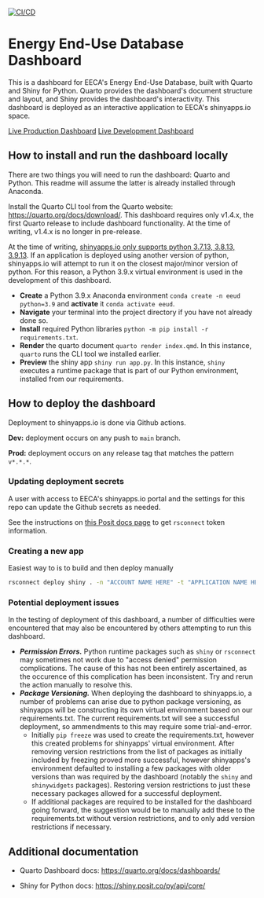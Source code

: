[![CI/CD](https://github.com/EECA-NZ/eeud-dashboard/actions/workflows/ci-cd.yml/badge.svg)](https://github.com/EECA-NZ/eeud-dashboard/actions/workflows/ci-cd.yml)

# Energy End-Use Database Dashboard

This is a dashboard for EECA's Energy End-Use Database, built with Quarto and Shiny for Python. Quarto provides the dashboard's document structure and layout, and Shiny provides the dashboard's interactivity. This dashboard is deployed as an interactive application to EECA's shinyapps.io space.

[Live Production Dashboard](https://eeca-nz.shinyapps.io/eeud_dashboard_quarto/)
[Live Development Dashboard](https://eeca-nz.shinyapps.io/eeud_dashboard_quarto_dev/)

## How to install and run the dashboard locally

There are two things you will need to run the dashboard: Quarto and Python. This readme will assume the latter is already installed through Anaconda.

Install the Quarto CLI tool from the Quarto website: https://quarto.org/docs/download/. This dashboard requires only v1.4.x, the first Quarto release to include dashboard functionality. At the time of writing, v1.4.x is no longer in pre-release.

At the time of writing, [shinyapps.io only supports python 3.7.13, 3.8.13, 3.9.13](https://docs.posit.co/shinyapps.io/getting-started.html#deploying-applications-1). If an application is deployed using another version of python, shinyapps.io will attempt to run it on the closest major/minor version of python. For this reason, a Python 3.9.x virtual environment is used in the development of this dashboard.

-  **Create** a Python 3.9.x Anaconda environment `conda create -n eeud python=3.9` and **activate** it `conda activate eeud`.
-  **Navigate** your terminal into the project directory if you have not already done so.
-  **Install** required Python libraries `python -m pip install -r requirements.txt`.
-  **Render** the quarto document `quarto render index.qmd`. In this instance, `quarto` runs the CLI tool we installed earlier.
-  **Preview** the shiny app `shiny run app.py`. In this instance, `shiny` executes a runtime package that is part of our Python environment, installed from our requirements.

## How to deploy the dashboard

Deployment to shinyapps.io is done via Github actions.

**Dev:** deployment occurs on any push to `main` branch.

**Prod:** deployment occurs on any release tag that matches the pattern `v*.*.*`.

### Updating deployment secrets

A user with access to EECA's shinyapps.io portal and the settings for this repo can update the Github secrets as needed.

See the instructions on [this Posit docs page](https://docs.posit.co/shinyapps.io/getting-started.html#deploying-applications-1) to get `rsconnect` token information.

### Creating a new app

Easiest way to is to build and then deploy manually

```bash
rsconnect deploy shiny . -n "ACCOUNT NAME HERE" -t "APPLICATION NAME HERE" -N
```

### Potential deployment issues

In the testing of deployment of this dashboard, a number of difficulties were encountered that may also be encountered by others attempting to run this dashboard.

-  **_Permission Errors._** Python runtime packages such as `shiny` or `rsconnect` may sometimes not work due to "access denied" permission complications. The cause of this has not been entirely ascertained, as the occurence of this complication has been inconsistent. Try and rerun the action manually to resolve this.
-  **_Package Versioning._** When deploying the dashboard to shinyapps.io, a number of problems can arise due to python package versioning, as shinyapps will be constructing its own virtual environment based on our requirements.txt. The current requirements.txt will see a successful deployment, so ammendments to this may require some trial-and-error.
   -  Initially `pip freeze` was used to create the requirements.txt, however this created problems for shinyapps' virtual environment. After removing version restrictions from the list of packages as initially included by freezing proved more successful, however shinyapps's environment defaulted to installing a few packages with older versions than was required by the dashboard (notably the `shiny` and `shinywidgets` packages). Restoring version restrictions to just these necessary packages allowed for a successful deployment.
   -  If additional packages are required to be installed for the dashboard going forward, the suggestion would be to manually add these to the requirements.txt without version restrictions, and to only add version restrictions if necessary.

## Additional documentation

-  Quarto Dashboard docs: https://quarto.org/docs/dashboards/

-  Shiny for Python docs: https://shiny.posit.co/py/api/core/
